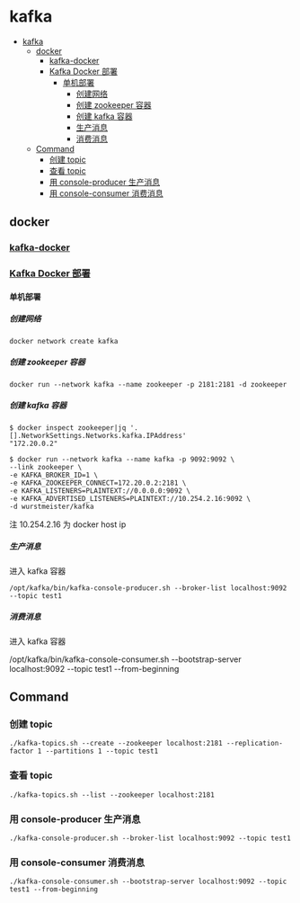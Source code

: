 # kafka

- [kafka](#kafka)
  - [docker](#docker)
    - [kafka-docker](#kafka-docker)
    - [Kafka Docker 部署](#kafka-docker-部署)
      - [单机部署](#单机部署)
        - [创建网络](#创建网络)
        - [创建 zookeeper 容器](#创建-zookeeper-容器)
        - [创建 kafka 容器](#创建-kafka-容器)
        - [生产消息](#生产消息)
        - [消费消息](#消费消息)
  - [Command](#command)
    - [创建 topic](#创建-topic)
    - [查看 topic](#查看-topic)
    - [用 console-producer 生产消息](#用-console-producer-生产消息)
    - [用 console-consumer 消费消息](#用-console-consumer-消费消息)

## docker

### [kafka-docker](https://github.com/wurstmeister/kafka-docker)


### [Kafka Docker 部署](https://www.jianshu.com/p/bacc8eb03c4b)

#### 单机部署

##### 创建网络

    docker network create kafka

##### 创建 zookeeper 容器

    docker run --network kafka --name zookeeper -p 2181:2181 -d zookeeper 

##### 创建 kafka 容器

    $ docker inspect zookeeper|jq '.[].NetworkSettings.Networks.kafka.IPAddress'
    "172.20.0.2"

    $ docker run --network kafka --name kafka -p 9092:9092 \
    --link zookeeper \
    -e KAFKA_BROKER_ID=1 \
    -e KAFKA_ZOOKEEPER_CONNECT=172.20.0.2:2181 \
    -e KAFKA_LISTENERS=PLAINTEXT://0.0.0.0:9092 \
    -e KAFKA_ADVERTISED_LISTENERS=PLAINTEXT://10.254.2.16:9092 \
    -d wurstmeister/kafka

注 10.254.2.16 为 docker host ip

##### 生产消息

进入 kafka 容器

    /opt/kafka/bin/kafka-console-producer.sh --broker-list localhost:9092 --topic test1

##### 消费消息

进入 kafka 容器

/opt/kafka/bin/kafka-console-consumer.sh --bootstrap-server localhost:9092 --topic test1 --from-beginning

## Command

### 创建 topic

    ./kafka-topics.sh --create --zookeeper localhost:2181 --replication-factor 1 --partitions 1 --topic test1

### 查看 topic

    ./kafka-topics.sh --list --zookeeper localhost:2181

### 用 console-producer 生产消息

    ./kafka-console-producer.sh --broker-list localhost:9092 --topic test1

### 用 console-consumer 消费消息

    ./kafka-console-consumer.sh --bootstrap-server localhost:9092 --topic test1 --from-beginning
